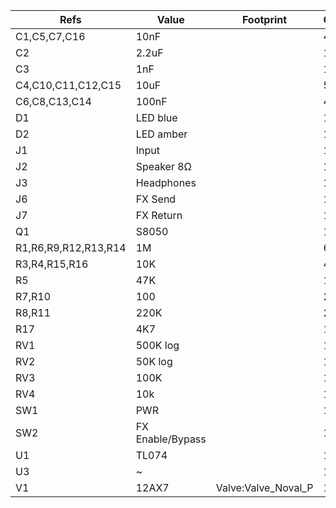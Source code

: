 | Refs                 | Value            | Footprint           | Qty | DNP |
| -------------------- | ---------------- | ------------------- | --- | --- |
| C1,C5,C7,C16         | 10nF             |                     |   4 |     |
| C2                   | 2.2uF            |                     |   1 |     |
| C3                   | 1nF              |                     |   1 |     |
| C4,C10,C11,C12,C15   | 10uF             |                     |   5 |     |
| C6,C8,C13,C14        | 100nF            |                     |   4 |     |
| D1                   | LED blue         |                     |   1 |     |
| D2                   | LED amber        |                     |   1 |     |
| J1                   | Input            |                     |   1 |     |
| J2                   | Speaker 8Ω       |                     |   1 |     |
| J3                   | Headphones       |                     |   1 |     |
| J6                   | FX Send          |                     |   1 |     |
| J7                   | FX Return        |                     |   1 |     |
| Q1                   | S8050            |                     |   1 |     |
| R1,R6,R9,R12,R13,R14 | 1M               |                     |   6 |     |
| R3,R4,R15,R16        | 10K              |                     |   4 |     |
| R5                   | 47K              |                     |   1 |     |
| R7,R10               | 100              |                     |   2 |     |
| R8,R11               | 220K             |                     |   2 |     |
| R17                  | 4K7              |                     |   1 |     |
| RV1                  | 500K log         |                     |   1 |     |
| RV2                  | 50K log          |                     |   1 |     |
| RV3                  | 100K             |                     |   1 |     |
| RV4                  | 10k              |                     |   1 |     |
| SW1                  | PWR              |                     |   1 |     |
| SW2                  | FX Enable/Bypass |                     |   1 |     |
| U1                   | TL074            |                     |   1 |     |
| U3                   | ~                |                     |   1 |     |
| V1                   | 12AX7            | Valve:Valve_Noval_P |   1 |     |
